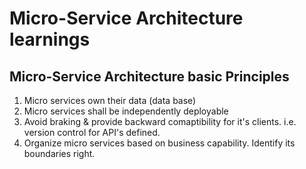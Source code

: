 # Micro-Service Architecture learnings

## Micro-Service Architecture basic Principles
1. Micro services own their data (data base)
2. Micro services shall be independently deployable
3. Avoid braking & provide backward comaptibility for it's clients. i.e. version control for API's defined.
4. Organize micro services based on business capability. Identify its boundaries right.
 
